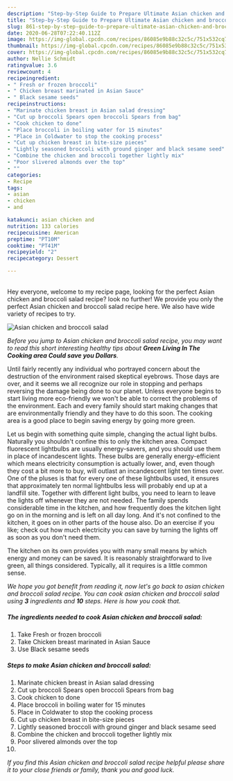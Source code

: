 ```yaml
---
description: "Step-by-Step Guide to Prepare Ultimate Asian chicken and broccoli salad"
title: "Step-by-Step Guide to Prepare Ultimate Asian chicken and broccoli salad"
slug: 861-step-by-step-guide-to-prepare-ultimate-asian-chicken-and-broccoli-salad
date: 2020-06-28T07:22:40.112Z
image: https://img-global.cpcdn.com/recipes/86085e9b88c32c5c/751x532cq70/asian-chicken-and-broccoli-salad-recipe-main-photo.jpg
thumbnail: https://img-global.cpcdn.com/recipes/86085e9b88c32c5c/751x532cq70/asian-chicken-and-broccoli-salad-recipe-main-photo.jpg
cover: https://img-global.cpcdn.com/recipes/86085e9b88c32c5c/751x532cq70/asian-chicken-and-broccoli-salad-recipe-main-photo.jpg
author: Nellie Schmidt
ratingvalue: 3.6
reviewcount: 4
recipeingredient:
- " Fresh or frozen broccoli"
- " Chicken breast marinated in Asian Sauce"
- " Black sesame seeds"
recipeinstructions:
- "Marinate chicken breast in Asian salad dressing"
- "Cut up broccoli Spears open broccoli Spears from bag"
- "Cook chicken to done"
- "Place broccoli in boiling water for 15 minutes"
- "Place in Coldwater to stop the cooking process"
- "Cut up chicken breast in bite-size pieces"
- "Lightly seasoned broccoli with ground ginger and black sesame seed"
- "Combine the chicken and broccoli together lightly mix"
- "Poor slivered almonds over the top"
- ""
categories:
- Recipe
tags:
- asian
- chicken
- and

katakunci: asian chicken and 
nutrition: 133 calories
recipecuisine: American
preptime: "PT10M"
cooktime: "PT41M"
recipeyield: "2"
recipecategory: Dessert

---
```

<br>
Hey everyone, welcome to my recipe page, looking for the perfect Asian chicken and broccoli salad recipe? look no further! We provide you only the perfect Asian chicken and broccoli salad recipe here. We also have wide variety of recipes to try.
<br>


![Asian chicken and broccoli salad](https://img-global.cpcdn.com/recipes/86085e9b88c32c5c/751x532cq70/asian-chicken-and-broccoli-salad-recipe-main-photo.jpg)

<i>Before you jump to Asian chicken and broccoli salad recipe, you may want to read this short interesting healthy tips about 
<strong>Green Living In The Cooking area Could save you Dollars</strong>.</i>
</br>

Until fairly recently any individual who portrayed concern about the destruction of the environment raised skeptical eyebrows. Those days are over, and it seems we all recognize our role in stopping and perhaps reversing the damage being done to our planet. Unless everyone begins to start living more eco-friendly we won't be able to correct the problems of the environment. Each and every family should start making changes that are environmentally friendly and they have to do this soon. The cooking area is a good place to begin saving energy by going more green.

Let us begin with something quite simple, changing the actual light bulbs. Naturally you shouldn't confine this to only the kitchen area. Compact fluorescent lightbulbs are usually energy-savers, and you should use them in place of incandescent lights. These bulbs are generally energy-efficient which means electricity consumption is actually lower, and, even though they cost a bit more to buy, will outlast an incandescent light ten times over. One of the pluses is that for every one of these lightbulbs used, it ensures that approximately ten normal lightbulbs less will probably end up at a landfill site. Together with different light bulbs, you need to learn to leave the lights off whenever they are not needed. The family spends considerable time in the kitchen, and how frequently does the kitchen light go on in the morning and is left on all day long. And it's not confined to the kitchen, it goes on in other parts of the house also. Do an exercise if you like; check out how much electricity you can save by turning the lights off as soon as you don't need them.

The kitchen on its own provides you with many small means by which energy and money can be saved. It is reasonably straightforward to live green, all things considered. Typically, all it requires is a little common sense.


<i>We hope you got benefit from reading it, now let's go back to asian chicken and broccoli salad recipe. You can cook asian chicken and broccoli salad using <strong>3</strong> ingredients and <strong>10</strong> steps. Here is how you cook that.
</i>

##### The ingredients needed to cook Asian chicken and broccoli salad:

1. Take  Fresh or frozen broccoli
1. Take  Chicken breast marinated in Asian Sauce
1. Use  Black sesame seeds


##### Steps to make Asian chicken and broccoli salad:

1. Marinate chicken breast in Asian salad dressing
1. Cut up broccoli Spears open broccoli Spears from bag
1. Cook chicken to done
1. Place broccoli in boiling water for 15 minutes
1. Place in Coldwater to stop the cooking process
1. Cut up chicken breast in bite-size pieces
1. Lightly seasoned broccoli with ground ginger and black sesame seed
1. Combine the chicken and broccoli together lightly mix
1. Poor slivered almonds over the top
1. 


<i>If you find this Asian chicken and broccoli salad recipe helpful please share it to your close friends or family, thank you and good luck.</i>
